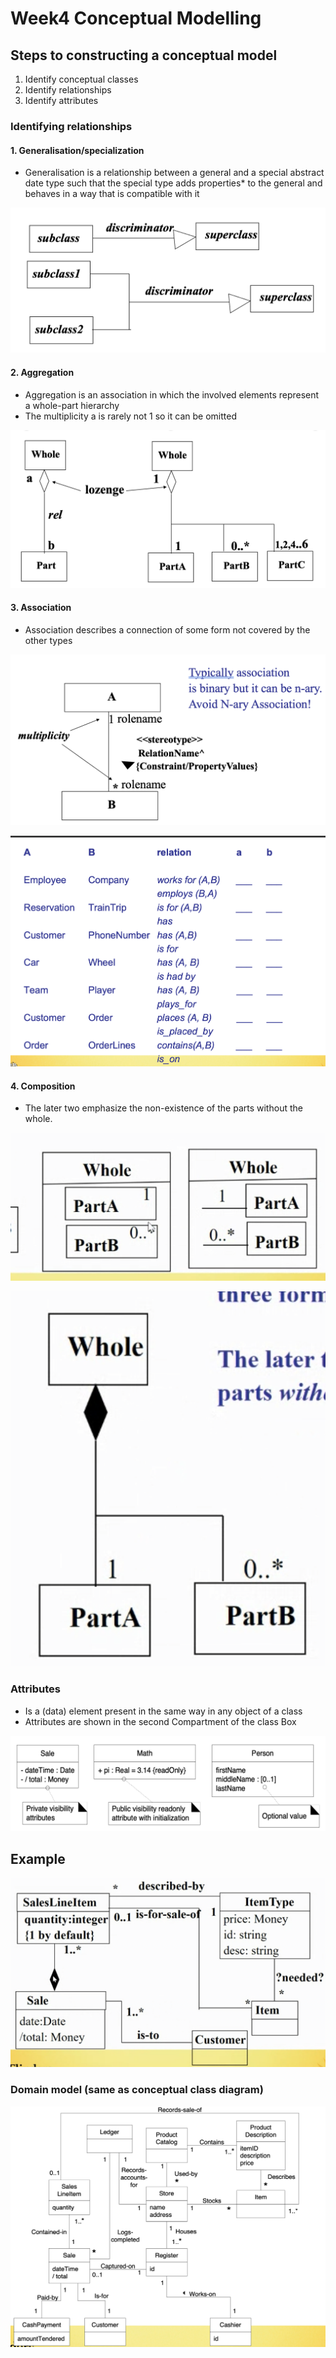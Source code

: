 # Week4 Conceptual Modelling

## Steps to constructing a conceptual model

1. Identify conceptual classes
2. Identify relationships
3. Identify attributes

### Identifying relationships

#### 1. Generalisation/specialization

- Generalisation is a relationship between a general and a special abstract date type such that the special type adds properties* to the general and behaves in a way that is compatible with it

![generalization](images/generalization.png)

#### 2. Aggregation

- Aggregation is an association in which the involved elements represent a whole-part hierarchy
- The multiplicity a is rarely not 1 so it can be omitted

![aggregation](images/aggregation.png)

#### 3. Association

- Association describes a connection of some form not covered by the other types

![association](images/association.png)

![association-relationship](images/association-relationship.png)

#### 4. Composition

- The later two emphasize the non-existence of the parts without the whole.

![composition](images/composition-1.png)

![composition](images/composition-2.png)

### Attributes

- Is a (data) element present in the same way in any object of a class
- Attributes are shown in the second Compartment of the class Box

![attributes](images/attributes.png)

## Example

![Example](images/Example.png)

### Domain model (same as conceptual class diagram)

![domain-model](images/domain-model.png)